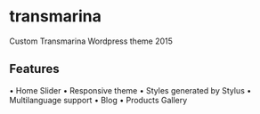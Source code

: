 # transmarina
Custom Transmarina Wordpress theme
2015

## Features

• Home Slider 
• Responsive theme
• Styles generated by Stylus
• Multilanguage support
• Blog
• Products Gallery